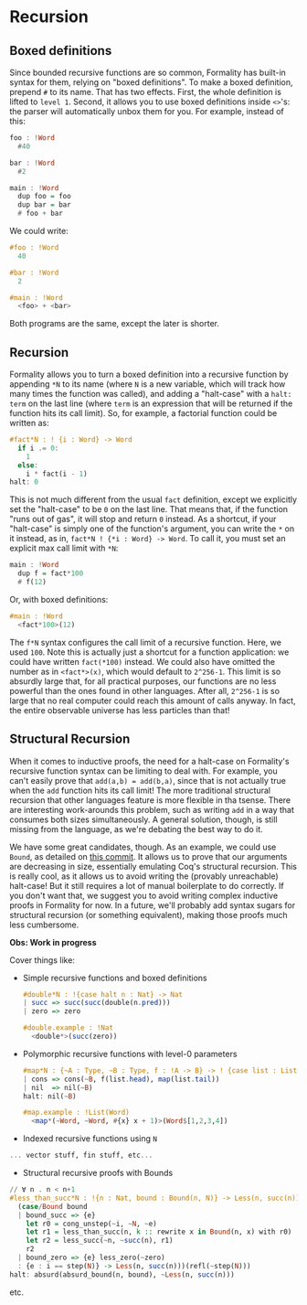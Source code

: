 # Recursion

## Boxed definitions

Since bounded recursive functions are so common, Formality has built-in syntax for them, relying on "boxed definitions". To make a boxed definition, prepend `#` to its name. That has two effects. First, the whole definition is lifted to `level 1`. Second, it allows you to use boxed definitions inside `<>`'s: the parser will automatically unbox them for you. For example, instead of this:

```haskell
foo : !Word
  #40

bar : !Word
  #2

main : !Word
  dup foo = foo
  dup bar = bar
  # foo + bar
```

We could write:

```haskell
#foo : !Word
  40

#bar : !Word
  2

#main : !Word
  <foo> + <bar>
```

Both programs are the same, except the later is shorter.

## Recursion

Formality allows you to turn a boxed definition into a recursive function by appending `*N` to its name (where `N` is a new variable, which will track how many times the function was called), and adding a "halt-case" with a `halt: term` on the last line (where `term` is an expression that will be returned if the function hits its call limit). So, for example, a factorial function could be written as:

```haskell
#fact*N : ! {i : Word} -> Word
  if i .= 0:
    1
  else:
    i * fact(i - 1)
halt: 0
```

This is not much different from the usual `fact` definition, except we explicitly set the "halt-case" to be `0` on the last line. That means that, if the function "runs out of gas", it will stop and return `0` instead. As a shortcut, if your "halt-case" is simply one of the function's argument, you can write the `*` on it instead, as in, `fact*N ! {*i : Word} -> Word`. To call it, you must set an explicit max call limit with `*N`:

```haskell
main : !Word
  dup f = fact*100
  # f(12)
```

Or, with boxed definitions:

```haskell 
#main : !Word
  <fact*100>(12)
```

The `f*N` syntax configures the call limit of a recursive function. Here, we used `100`. Note this is actually just a shortcut for a function application: we could have written `fact(*100)` instead. We could also have omitted the number as in `<fact*>(x)`, which would default to `2^256-1`. This limit is so absurdly large that, for all practical purposes, our functions are no less powerful than the ones found in other languages. After all, `2^256-1` is so large that no real computer could reach this amount of calls anyway. In fact, the entire observable universe has less particles than that!

## Structural Recursion

When it comes to inductive proofs, the need for a halt-case on Formality's recursive function syntax can be limiting to deal with. For example, you can't easily prove that `add(a,b) = add(b,a)`, since that is not actually true when the `add` function hits its call limit! The more traditional structural recursion that other languages feature is more flexible in tha tsense. There are interesting work-arounds this problem, such as writing `add` in a way that consumes both sizes simultaneously. A general solution, though, is still missing from the language, as we're debating the best way to do it.

We have some great candidates, though. As an example, we could use `Bound`, as detailed on [this commit](https://github.com/moonad/Formality-Base/commit/b777d806c6fa37f2ce306fbe87b3ed267152b90c). It allows us to prove that our arguments are decreasing in size, essentially emulating Coq's structural recursion. This is really cool, as it allows us to avoid writing the (provably unreachable) halt-case! But it still requires a lot of manual boilerplate to do correctly. If you don't want that, we suggest you to avoid writing complex inductive proofs in Formality for now. In a future, we'll probably add syntax sugars for structural recursion (or something equivalent), making those proofs much less cumbersome.

**Obs: Work in progress**

Cover things like:

- Simple recursive functions and boxed definitions

    ```haskell
    #double*N : !{case halt n : Nat} -> Nat
    | succ => succ(succ(double(n.pred)))
    | zero => zero

    #double.example : !Nat
      <double*>(succ(zero))
    ```

- Polymorphic recursive functions with level-0 parameters

    ```haskell
    #map*N : {~A : Type, ~B : Type, f : !A -> B} -> ! {case list : List(A)} -> List(B)
    | cons => cons(~B, f(list.head), map(list.tail))
    | nil  => nil(~B)
    halt: nil(~B)

    #map.example : !List(Word)
      <map*(~Word, ~Word, #{x} x + 1)>(Word$[1,2,3,4])
    ```

- Indexed recursive functions using `N`

```haskell
... vector stuff, fin stuff, etc...
```


- Structural recursive proofs with Bounds

```haskell
// ∀ n . n < n+1
#less_than_succ*N : !{n : Nat, bound : Bound(n, N)} -> Less(n, succ(n))
  (case/Bound bound
  | bound_succ => {e}
    let r0 = cong_unstep(~i, ~N, ~e)
    let r1 = less_than_succ(n, k :: rewrite x in Bound(n, x) with r0)
    let r2 = less_succ(~n, ~succ(n), r1)
    r2
  | bound_zero => {e} less_zero(~zero)
  : {e : i == step(N)} -> Less(n, succ(n)))(refl(~step(N)))
halt: absurd(absurd_bound(n, bound), ~Less(n, succ(n)))
```


etc.
